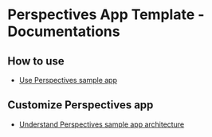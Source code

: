 # Perspectives App Template - Documentations

## How to use
* [Use Perspectives sample app](perspectives.md)

## Customize Perspectives app
* [Understand Perspectives sample app architecture](perspectives-architecture.md)


